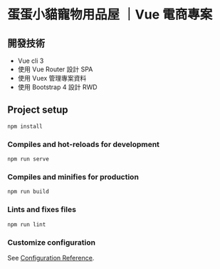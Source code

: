 # 蛋蛋小貓寵物用品屋 ｜Vue 電商專案

## 開發技術
  * Vue cli 3
  * 使用 Vue Router 設計 SPA
  * 使用 Vuex 管理專案資料
  * 使用 Bootstrap 4 設計 RWD

## Project setup
```
npm install
```

### Compiles and hot-reloads for development
```
npm run serve
```

### Compiles and minifies for production
```
npm run build
```

### Lints and fixes files
```
npm run lint
```

### Customize configuration
See [Configuration Reference](https://cli.vuejs.org/config/).
